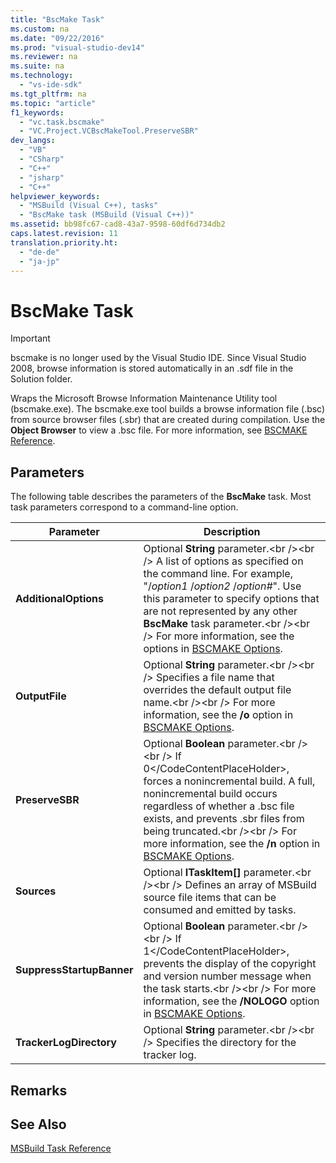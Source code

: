 ```yaml
---
title: "BscMake Task"
ms.custom: na
ms.date: "09/22/2016"
ms.prod: "visual-studio-dev14"
ms.reviewer: na
ms.suite: na
ms.technology: 
  - "vs-ide-sdk"
ms.tgt_pltfrm: na
ms.topic: "article"
f1_keywords: 
  - "vc.task.bscmake"
  - "VC.Project.VCBscMakeTool.PreserveSBR"
dev_langs: 
  - "VB"
  - "CSharp"
  - "C++"
  - "jsharp"
  - "C++"
helpviewer_keywords: 
  - "MSBuild (Visual C++), tasks"
  - "BscMake task (MSBuild (Visual C++))"
ms.assetid: bb98fc67-cad8-43a7-9598-60df6d734db2
caps.latest.revision: 11
translation.priority.ht: 
  - "de-de"
  - "ja-jp"
---
```

# BscMake Task
> [!IMPORTANT]
>  bscmake is no longer used by the Visual Studio IDE. Since Visual Studio 2008, browse information is stored automatically in an .sdf file in the Solution folder.  
  
 Wraps the Microsoft Browse Information Maintenance Utility tool (bscmake.exe).  The bscmake.exe tool builds a browse information file (.bsc) from source browser files (.sbr) that are created during compilation. Use the **Object Browser** to view a .bsc file. For more information, see [BSCMAKE Reference](../vs140/bscmake-reference.md).  
  
## Parameters  
 The following table describes the parameters of the **BscMake** task. Most task parameters correspond to a command-line option.  
  
|Parameter|Description|  
|---------------|-----------------|  
|**AdditionalOptions**|Optional **String** parameter.\<br />\<br /> A list of options as specified on the command line. For example, "/*option1* /*option2* /*option#*". Use this parameter to specify options that are not represented by any other **BscMake** task parameter.\<br />\<br /> For more information, see the options in [BSCMAKE Options](../vs140/bscmake-options.md).|  
|**OutputFile**|Optional **String** parameter.\<br />\<br /> Specifies a file name that overrides the default output file name.\<br />\<br /> For more information, see the **/o** option in [BSCMAKE Options](../vs140/bscmake-options.md).|  
|**PreserveSBR**|Optional **Boolean** parameter.\<br />\<br /> If <CodeContentPlaceHolder>0\</CodeContentPlaceHolder>, forces a nonincremental build. A full, nonincremental build occurs regardless of whether a .bsc file exists, and prevents .sbr files from being truncated.\<br />\<br /> For more information, see the **/n** option in [BSCMAKE Options](../vs140/bscmake-options.md).|  
|**Sources**|Optional **ITaskItem[]** parameter.\<br />\<br /> Defines an array of MSBuild source file items that can be consumed and emitted by tasks.|  
|**SuppressStartupBanner**|Optional **Boolean** parameter.\<br />\<br /> If <CodeContentPlaceHolder>1\</CodeContentPlaceHolder>, prevents the display of the copyright and version number message when the task starts.\<br />\<br /> For more information, see the **/NOLOGO** option in [BSCMAKE Options](../vs140/bscmake-options.md).|  
|**TrackerLogDirectory**|Optional **String** parameter.\<br />\<br /> Specifies the directory for the tracker log.|  
  
## Remarks  
  
## See Also  
 [MSBuild Task Reference](../vs140/msbuild-task-reference.md)